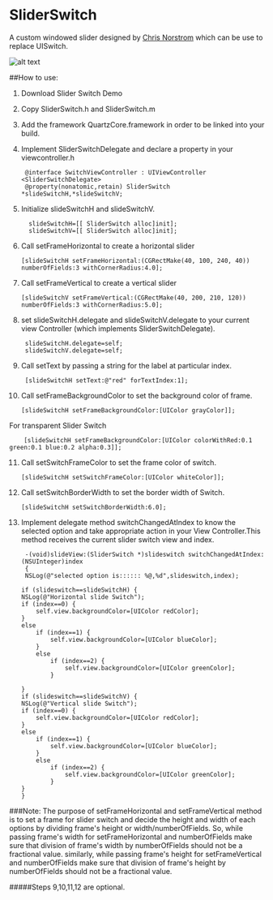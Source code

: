 SliderSwitch
============

A custom windowed slider designed by [Chris Norstrom](http://www.chrisnorstrom.com/2012/11/invention-multiple-choice-windowed-slider-ui/) which can be use to replace UISwitch.


![alt text](https://raw.github.com/torryharris/SliderSwitch/master/images/switchH.png "Logo Title Text 1")

##How to use:
1. Download  Slider Switch Demo
2. Copy SliderSwitch.h and SliderSwitch.m 
3. Add the framework QuartzCore.framework in order to be linked into your build.
4. Implement SliderSwitchDelegate  and declare a property in your viewcontroller.h

        @interface SwitchViewController : UIViewController  <SliderSwitchDelegate>
        @property(nonatomic,retain) SliderSwitch *slideSwitchH,*slideSwitchV;
5. Initialize slideSwitchH and slideSwitchV.

         slideSwitchH=[[ SliderSwitch alloc]init];
         slideSwitchV=[[ SliderSwitch alloc]init];
6.  Call setFrameHorizontal to create a horizontal slider

        [slideSwitchH setFrameHorizontal:(CGRectMake(40, 100, 240, 40)) numberOfFields:3 withCornerRadius:4.0];
7.  Call setFrameVertical to create a vertical slider

        [slideSwitchV setFrameVertical:(CGRectMake(40, 200, 210, 120)) numberOfFields:3 withCornerRadius:5.0];

8. set slideSwitchH.delegate  and slideSwitchV.delegate to your current view Controller (which implements SliderSwitchDelegate).

        slideSwitchH.delegate=self;
        slideSwitchV.delegate=self;

8. Call setText by passing a string for the label at particular index.

        [slideSwitchH setText:@"red" forTextIndex:1];
10. Call setFrameBackgroundColor to set the background color of frame.
 
        [slideSwitchH setFrameBackgroundColor:[UIColor grayColor]];
For transparent Slider Switch
   
        [slideSwitchH setFrameBackgroundColor:[UIColor colorWithRed:0.1 green:0.1 blue:0.2 alpha:0.3]];
11. Call setSwitchFrameColor to set the frame color of switch.

        [slideSwitchH setSwitchFrameColor:[UIColor whiteColor]];
12. Call setSwitchBorderWidth to set the border width of Switch.

        [slideSwitchH setSwitchBorderWidth:6.0];

13. Implement delegate method switchChangedAtIndex to know the selected option and take appropriate action in your View Controller.This method receives the current slider switch view and index.

         -(void)slideView:(SliderSwitch *)slideswitch switchChangedAtIndex:(NSUInteger)index
         {
         NSLog(@"selected option is:::::: %@,%d",slideswitch,index);
    
        if (slideswitch==slideSwitchH) {
        NSLog(@"Horizontal slide Switch");
        if (index==0) {           
            self.view.backgroundColor=[UIColor redColor];           
        }
        else
            if (index==1) {                
                self.view.backgroundColor=[UIColor blueColor];                
            }
            else
                if (index==2) {                    
                    self.view.backgroundColor=[UIColor greenColor];                    
                }

        }
        if (slideswitch==slideSwitchV) {
        NSLog(@"Vertical slide Switch");
        if (index==0) {            
            self.view.backgroundColor=[UIColor redColor];
        }
        else
            if (index==1) {                
                self.view.backgroundColor=[UIColor blueColor];                
            }
            else
                if (index==2) {                    
                    self.view.backgroundColor=[UIColor greenColor];                    
                }
        }    
        }

          

    

###Note:
The purpose of setFrameHorizontal and setFrameVertical method is to set a frame for slider switch and decide the height and width of each options by dividing frame's height or width/numberOfFields. So,
while passing frame's width for  setFrameHorizontal   and numberOfFields make sure that division of frame's width by numberOfFields should not be a fractional value. similarly, while passing frame's height for  setFrameVertical   and numberOfFields make sure that division of frame's  height by numberOfFields should not be a fractional value.

#####Steps 9,10,11,12 are optional.


